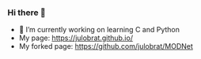 ### Hi there 👋

* 🔭 I’m currently working on learning C and Python
* My page: https://julobrat.github.io/
* My forked page: https://github.com/julobrat/MODNet
